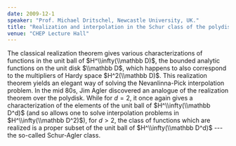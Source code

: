 ```yaml
---
date: 2009-12-1
speaker: "Prof. Michael Dritschel, Newcastle University, UK."
title: "Realization and interpolation in the Schur class of the polydisk"
venue: "CHEP Lecture Hall"
---
```

The classical realization theorem gives various
characterizations of functions in the unit ball of $H^\\infty(\\mathbb
D)$, the bounded analytic functions on the unit disk $\\mathbb D$, which
happens to also correspond to the multipliers of Hardy space
$H^2(\\mathbb D)$.  This realization theorem yields an elegant way of
solving the Nevanlinna-Pick interpolation problem.  In the mid 80s, Jim
Agler discovered an analogue of the realization theorem over the
polydisk.  While for $d=2$, it once again gives a characterization of
the elements of the unit ball of $H^\\infty(\\mathbb D^d)$ (and so allows
one to solve interpolation problems in $H^\\infty(\\mathbb D^2)$), for
$d>2$, the class of functions which are realized is a proper subset of
the unit ball of $H^\\infty(\\mathbb D^d)$ --- the so-called Schur-Agler
class.

